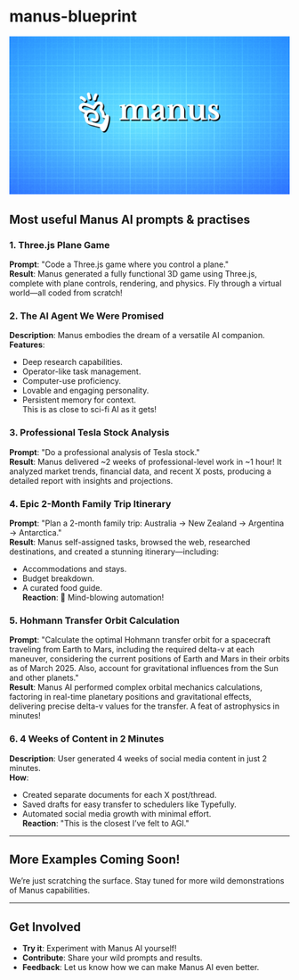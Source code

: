 # manus-blueprint
![image-manus](https://github.com/foreignstyle/manus-blueprint/blob/main/manus-blueprint-image.png)
## Most useful Manus AI prompts &amp; practises

### 1. Three.js Plane Game
**Prompt**: "Code a Three.js game where you control a plane."  
**Result**: Manus generated a fully functional 3D game using Three.js, complete with plane controls, rendering, and physics. Fly through a virtual world—all coded from scratch!

### 2. The AI Agent We Were Promised
**Description**: Manus embodies the dream of a versatile AI companion.  
**Features**:  
- Deep research capabilities.  
- Operator-like task management.  
- Computer-use proficiency.  
- Lovable and engaging personality.  
- Persistent memory for context.  
This is as close to sci-fi AI as it gets!

### 3. Professional Tesla Stock Analysis
**Prompt**: "Do a professional analysis of Tesla stock."  
**Result**: Manus delivered ~2 weeks of professional-level work in ~1 hour! It analyzed market trends, financial data, and recent X posts, producing a detailed report with insights and projections.

### 4. Epic 2-Month Family Trip Itinerary
**Prompt**: "Plan a 2-month family trip: Australia → New Zealand → Argentina → Antarctica."  
**Result**: Manus self-assigned tasks, browsed the web, researched destinations, and created a stunning itinerary—including:  
- Accommodations and stays.  
- Budget breakdown.  
- A curated food guide.  
**Reaction**: 🤯 Mind-blowing automation!


### 5. Hohmann Transfer Orbit Calculation
**Prompt**: "Calculate the optimal Hohmann transfer orbit for a spacecraft traveling from Earth to Mars, including the required delta-v at each maneuver, considering the current positions of Earth and Mars in their orbits as of March 2025. Also, account for gravitational influences from the Sun and other planets."  
**Result**: Manus AI performed complex orbital mechanics calculations, factoring in real-time planetary positions and gravitational effects, delivering precise delta-v values for the transfer. A feat of astrophysics in minutes!

### 6. 4 Weeks of Content in 2 Minutes
**Description**: User generated 4 weeks of social media content in just 2 minutes.  
**How**:  
- Created separate documents for each X post/thread.  
- Saved drafts for easy transfer to schedulers like Typefully.  
- Automated social media growth with minimal effort.  
**Reaction**: "This is the closest I’ve felt to AGI."

---

## More Examples Coming Soon!
We’re just scratching the surface. Stay tuned for more wild demonstrations of Manus capabilities.

---

## Get Involved
- **Try it**: Experiment with Manus AI yourself!  
- **Contribute**: Share your wild prompts and results.  
- **Feedback**: Let us know how we can make Manus AI even better.
